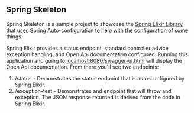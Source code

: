 ## Spring Skeleton

Spring Skeleton is a sample project to showcase the [Spring Elixir Library](https://github.com/pcalouche/springelixir) that uses Spring 
Auto-configuration to help with the configuration of some things.

Spring Elixir provides a status endpoint, standard controller advice exception handling, and Open Api documentation configured.  Running this application and
going to [localhost:8080/swagger-ui.html](localhost:8080/swagger-ui.html) will display the Open Api documentation.  From there you'll see two endpoints:

1. /status - Demonstrates the status endpoint that is auto-configured by Spring Elixir.
1. /exception-test - Demonstrates and endpoint that will throw and exception.  The JSON response returned is derived from the code in Spring Elixir.

